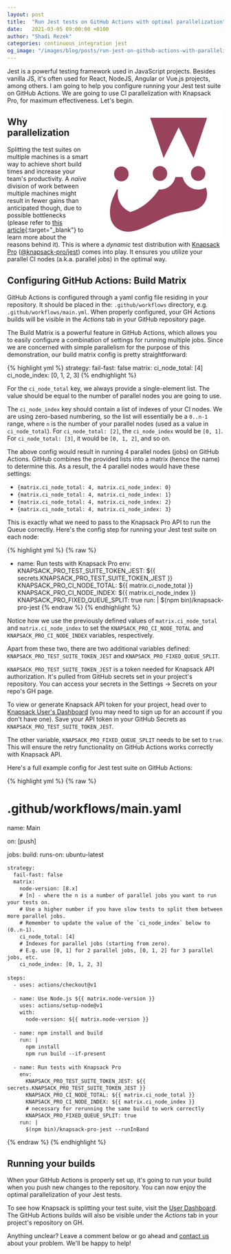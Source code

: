 ```yaml
---
layout: post
title:  "Run Jest tests on GitHub Actions with optimal parallelization"
date:   2021-03-05 09:00:00 +0100
author: "Shadi Rezek"
categories: continuous_integration jest
og_image: "/images/blog/posts/run-jest-on-github-actions-with-parallelization/jest.png"
---
```


Jest is a powerful testing framework used in JavaScript projects. Besides vanilla JS, it's often used for React, NodeJS, Angular or Vue.js projects, among others. I am going to help you configure running your Jest test suite on GitHub Actions. We are going to use CI parallelization with Knapsack Pro, for maximum effectiveness. Let's begin.

<img src="/images/blog/posts/run-jest-on-github-actions-with-parallelization/jest.png" style="width:300px;margin-left: 15px;float:right;" alt="Jest" />

## Why parallelization

Splitting the test suites on multiple machines is a smart way to achieve short build times and increase your team's productivity. A _naïve_ division of work between multiple machines might result in fewer gains than anticipated though, due to possible bottlenecks (please refer to [this article](/2020/how-to-speed-up-ruby-and-javascript-tests-with-ci-parallelisation){:target="_blank"} to learn more about the reasons behind it). This is where a _dynamic_ test distribution with [Knapsack Pro](https://knapsackpro.com/?utm_source=docs_knapsackpro&utm_medium=blog_post&utm_campaign=run-jest-on-github-actions-with-parallelization) ([@knapsack-pro/jest](https://github.com/KnapsackPro/knapsack-pro-jest)) comes into play. It ensures you utilize your parallel CI nodes (a.k.a. parallel jobs) in the optimal way.

## Configuring GitHub Actions: Build Matrix

GitHub Actions is configured through a yaml config file residing in your repository. It should be placed in the: `.github/workflows` directory, e.g. `.github/workflows/main.yml`. When properly configured, your GH Actions builds will be visible in the _Actions_ tab in your GitHub repository page.

The Build Matrix is a powerful feature in GitHub Actions, which allows you to easily configure a combination of settings for running multiple jobs. Since we are concerned with simple parallelism for the purpose of this demonstration, our build matrix config is pretty straightforward:

{% highlight yml %}
strategy:
  fail-fast: false
  matrix:
    ci_node_total: [4]
    ci_node_index: [0, 1, 2, 3]
{% endhighlight %}


For the `ci_node_total` key, we always provide a single-element list. The value should be equal to the number of parallel nodes you are going to use.

The `ci_node_index` key should contain a list of indexes of your CI nodes. We are using zero-based numbering, so the list will essentially be a `0..n-1` range, where `n` is the number of your parallel nodes (used as a value in `ci_node_total`). For `ci_node_total: [2]`, the `ci_node_index` would be `[0, 1]`. For `ci_node_total: [3]`, it would be `[0, 1, 2]`, and so on.

The above config would result in running 4 parallel nodes (jobs) on GitHub Actions. GitHub combines the provided lists into a matrix (hence the name) to determine this. As a result, the 4 parallel nodes would have these settings:

- `{matrix.ci_node_total: 4, matrix.ci_node_index: 0}`
- `{matrix.ci_node_total: 4, matrix.ci_node_index: 1}`
- `{matrix.ci_node_total: 4, matrix.ci_node_index: 2}`
- `{matrix.ci_node_total: 4, matrix.ci_node_index: 3}`


This is exactly what we need to pass to the Knapsack Pro API to run the Queue correctly. Here's the config step for running your Jest test suite on each node:

{% highlight yml %}
{% raw %}
- name: Run tests with Knapsack Pro
  env:
    KNAPSACK_PRO_TEST_SUITE_TOKEN_JEST: ${{ secrets.KNAPSACK_PRO_TEST_SUITE_TOKEN_JEST }}
    KNAPSACK_PRO_CI_NODE_TOTAL: ${{ matrix.ci_node_total }}
    KNAPSACK_PRO_CI_NODE_INDEX: ${{ matrix.ci_node_index }}
    KNAPSACK_PRO_FIXED_QUEUE_SPLIT: true
  run: |
    $(npm bin)/knapsack-pro-jest
{% endraw %}
{% endhighlight %}

Notice how we use the previously defined values of `matrix.ci_node_total` and `matrix.ci_node_index` to set the `KNAPSACK_PRO_CI_NODE_TOTAL` and `KNAPSACK_PRO_CI_NODE_INDEX` variables, respectively.

Apart from these two, there are two additional variables defined: `KNAPSACK_PRO_TEST_SUITE_TOKEN_JEST` and `KNAPSACK_PRO_FIXED_QUEUE_SPLIT`.

`KNAPSACK_PRO_TEST_SUITE_TOKEN_JEST` is a token needed for Knapsack API authorization. It's pulled from GitHub secrets set in your project's repository. You can access your secrets in the Settings -> Secrets on your repo's GH page.

To view or generate Knapsack API token for your project, head over to [Knapsack User's Dashboard](https://knapsackpro.com/dashboard/?utm_source=docs_knapsackpro&utm_medium=blog_post&utm_campaign=run-jest-on-github-actions-with-parallelization) (you may need to sign up for an account if you don't have one). Save your API token in your GitHub Secrets as `KNAPSACK_PRO_TEST_SUITE_TOKEN_JEST`.

The other variable, `KNAPSACK_PRO_FIXED_QUEUE_SPLIT` needs to be set to `true`. This will ensure the retry functionality on GitHub Actions works correctly with Knapsack API.

Here's a full example config for Jest test suite on GitHub Actions:

{% highlight yml %}
{% raw %}
# .github/workflows/main.yaml
name: Main

on: [push]

jobs:
  build:
    runs-on: ubuntu-latest

    strategy:
      fail-fast: false
      matrix:
        node-version: [8.x]
        # [n] - where the n is a number of parallel jobs you want to run your tests on.
        # Use a higher number if you have slow tests to split them between more parallel jobs.
        # Remember to update the value of the `ci_node_index` below to (0..n-1).
        ci_node_total: [4]
        # Indexes for parallel jobs (starting from zero).
        # E.g. use [0, 1] for 2 parallel jobs, [0, 1, 2] for 3 parallel jobs, etc.
        ci_node_index: [0, 1, 2, 3]

    steps:
      - uses: actions/checkout@v1

      - name: Use Node.js ${{ matrix.node-version }}
        uses: actions/setup-node@v1
        with:
          node-version: ${{ matrix.node-version }}

      - name: npm install and build
        run: |
          npm install
          npm run build --if-present

      - name: Run tests with Knapsack Pro
        env:
          KNAPSACK_PRO_TEST_SUITE_TOKEN_JEST: ${{ secrets.KNAPSACK_PRO_TEST_SUITE_TOKEN_JEST }}
          KNAPSACK_PRO_CI_NODE_TOTAL: ${{ matrix.ci_node_total }}
          KNAPSACK_PRO_CI_NODE_INDEX: ${{ matrix.ci_node_index }}
          # necessary for rerunning the same build to work correctly
          KNAPSACK_PRO_FIXED_QUEUE_SPLIT: true
        run: |
          $(npm bin)/knapsack-pro-jest --runInBand
{% endraw %}
{% endhighlight %}

## Running your builds

When your GitHub Actions is properly set up, it's going to run your build when you push new changes to the repository. You can now enjoy the optimal parallelization of your Jest tests.

To see how Knapsack is splitting your test suite, visit the [User Dashboard](https://knapsackpro.com/dashboard/?utm_source=docs_knapsackpro&utm_medium=blog_post&utm_campaign=run-jest-on-github-actions-with-parallelization). The GitHub Actions builds will also be visible under the _Actions_ tab in your project's repository on GH.

Anything unclear? Leave a comment below or go ahead and [contact us](https://knapsackpro.com/contact?utm_source=docs_knapsackpro&utm_medium=blog_post&utm_campaign=run-jest-on-github-actions-with-parallelization) about your problem. We'll be happy to help!
